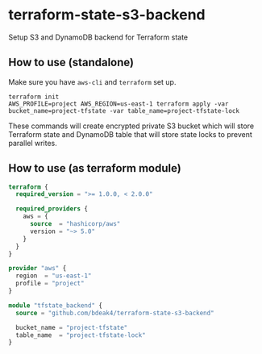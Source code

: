 # terraform-state-s3-backend

Setup S3 and DynamoDB backend for Terraform state

## How to use (standalone)

Make sure you have `aws-cli` and `terraform` set up.

```
terraform init
AWS_PROFILE=project AWS_REGION=us-east-1 terraform apply -var bucket_name=project-tfstate -var table_name=project-tfstate-lock
```

These commands will create encrypted private S3 bucket which will store
Terraform state and DynamoDB table that will store state locks to prevent
parallel writes.

## How to use (as terraform module)

```tf
terraform {
  required_version = ">= 1.0.0, < 2.0.0"

  required_providers {
    aws = {
      source  = "hashicorp/aws"
      version = "~> 5.0"
    }
  }
}

provider "aws" {
  region  = "us-east-1"
  profile = "project"
}

module "tfstate_backend" {
  source = "github.com/bdeak4/terraform-state-s3-backend"

  bucket_name = "project-tfstate"
  table_name  = "project-tfstate-lock"
}
```